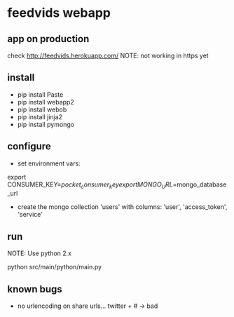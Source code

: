 # feedvids webapp

## app on production
check http://feedvids.herokuapp.com/
NOTE: not working in https yet

## install

- pip install Paste
- pip install webapp2
- pip install webob
- pip install jinja2
- pip install pymongo

## configure

- set environment vars:

export CONSUMER_KEY=$pocket_consumer_key
export MONGO_URL=$mongo_database_url

- create the mongo collection 'users' with columns: 'user', 'access_token', 'service'

## run

NOTE: Use python 2.x

python src/main/python/main.py

## known bugs

- no urlencoding on share urls... twitter + # -> bad
